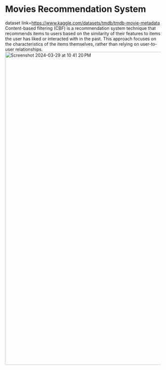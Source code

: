 # Movies Recommendation System
dataset link=https://www.kaggle.com/datasets/tmdb/tmdb-movie-metadata
Content-based filtering (CBF) is a recommendation system technique that recommends items to users based on the similarity of their features to items the user has liked or interacted with in the past. This approach focuses on the characteristics of the items themselves, rather than relying on user-to-user relationships.
<img width="1008" alt="Screenshot 2024-03-29 at 10 41 20 PM" src="https://github.com/VK6733/Movies_recommendation/assets/68019431/ba28e4c1-bd4f-4b86-be52-bb86988b53e7">
